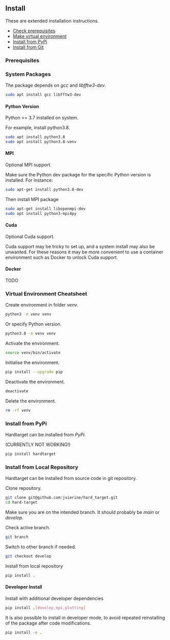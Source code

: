 ## Install

These are extended installation instructions.

- [Check prerequisites](#prerequisites)
- [Make virtual environment](#virtual-environment-cheatsheet)
- [Install from PyPi](#install-from-pypi)
- [Install from Git](#install-from-git)


### Prerequisites

### System Packages

The package depends on _gcc_ and _libfftw3-dev_.
```bash
sudo apt install gcc libfftw3-dev
```

#### Python Version

Python >= 3.7 installed on system.

For example, install python3.8.
```bash
sudo apt install python3.8
sudo apt install python3.8-venv
```

#### MPI

Optional MPI support.

Make sure the Python dev package for the specific Python version is installed. For instance:

```bash
sudo apt-get install python3.8-dev
```

Then install MPI package

```bash
sudo apt-get install libopenmpi-dev
sudo apt install python3-mpi4py
```

#### Cuda

Optional Cuda support.

Cuda support may be tricky to set up, and a system install may also
be unwanted. For these reasons it may be more convenient to use 
a container environment such as Docker to unlock Cuda support.

#### Docker

TODO


### Virtual Environment Cheatsheet

Create environment in folder _venv_. 

```bash
python3 -m venv venv
```

Or specify Python version.
```bash
python3.8 -m venv venv
```

Activate the environment.
```bash
source venv/bin/activate
```

Initialise the environment.
```bash
pip install --upgrade pip 
```

Deactivate the environment.
```bash
deactivate
```

Delete the environment.
```bash
rm -rf venv
```

### Install from PyPi

Hardtarget can be installed from _PyPi_. 

(CURRENTLY NOT WORKING!)

```bash
pip install hardtarget
```

### Install from Local Repository

Hardtarget can be installed from source code in git repository.

Clone repository.
```bash
git clone git@github.com:jvierine/hard_target.git
cd hard-target
```

Make sure you are on the intended branch. It should probably be _main_ or _develop_.

Check active branch.
```bash
git branch
```

Switch to other branch if needed.
```bash
git checkout develop
```

Install from local repository
```bash
pip install .
```

#### Developer Install

Install with additional developer dependencies

```bash
pip install .[develop,mpi,plotting]
```

It is also possible to install in developer mode, to avoid repeated reinstalling of the package after code modifications.

```bash
pip install -e .
```
